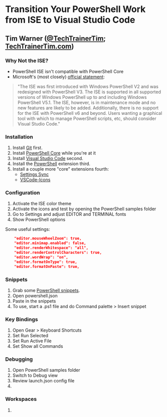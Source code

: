 # Transition Your PowerShell Work from ISE to Visual Studio Code

## Tim Warner ([@TechTrainerTim](https://twitter.com/techtrainertim); [TechTrainerTim.com](https://techtrainertim.com))

### **Why Not the ISE?**

* PowerShell ISE isn't compatible with PowerShell Core
* Microsoft's (most closely) [official statement](https://docs.microsoft.com/en-us/powershell/scripting/components/ise/introducing-the-windows-powershell-ise?view=powershell-6):

>"The ISE was first introduced with Windows PowerShell V2 and was redesigned with PowerShell V3. The ISE is supported in all supported versions of Windows PowerShell up to and including Windows PowerShell V5.1. The ISE, however, is in maintenance mode and no new features are likely to be added. Additionally, there is no support for the ISE with PowerShell v6 and beyond. Users wanting a graphical tool with which to manage PowerShell scripts, etc, should consider Visual Studio Code."

### **Installation**

1. Install [Git](https://git-scm.com/) first.
2. Install [PowerShell Core](https://docs.microsoft.com/en-us/powershell/scripting/install/installing-powershell-core-on-windows?view=powershell-6) while you're at it
3. Install [Visual Studio Code](https://code.visualstudio.com/) second.
4. Install the [PowerShell](https://marketplace.visualstudio.com/items?itemName=ms-vscode.PowerShell) extension third.
5. Install a couple more "core" extensions fourth:
    * [Settings Sync](https://marketplace.visualstudio.com/items?itemName=Shan.code-settings-sync)
    * [VSCode-Icons](https://marketplace.visualstudio.com/items?itemName=vscode-icons-team.vscode-icons)

### **Configuration**

1. Activate the ISE color theme
2. Activate the icons and test by opening the PowerShell samples folder
3. Go to Settings and adjust EDITOR and TERMINAL fonts
4. Show PowerShell options

Some useful settings:

```JSON
    "editor.mouseWheelZoom": true,
    "editor.minimap.enabled": false,
    "editor.renderWhitespace": "all",
    "editor.renderControlCharacters": true,
    "editor.wordWrap": "on",
    "editor.formatOnType": true,
    "editor.formatOnPaste": true,
```

### **Snippets**

1. Grab some [PowerShell snippets](https://rkeithhill.wordpress.com/2015/09/12/powershell-snippets-for-visual-studio-code/).
2. Open powershell.json
3. Paste in the snippets
4. To use, start a .ps1 file and do Command palette > Insert snippet

### **Key Bindings**

1. Open Gear > Keyboard Shortcuts
2. Set Run Selected
3. Set Run Active File
4. Set Show all Commands

### **Debugging**

1. Open PowerShell samples folder
2. Switch to Debug view
3. Review launch.json config file
4.

### **Workspaces**

1. 







